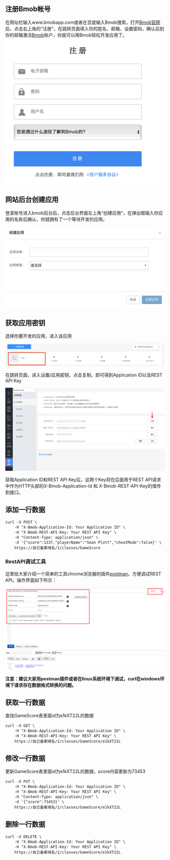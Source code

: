 ## 注册Bmob帐号
在网址栏输入www.bmobapp.com或者在百度输入Bmob搜索，打开[Bmob官网](http://www.bmobapp.com/ "Bmob移动后端云服务平台")后，点击右上角的“注册”，在跳转页面填入你的姓名、邮箱、设置密码，确认后到你的邮箱激活[Bmob](http://www.bmobapp.com/ "Bmob移动后端云服务平台")账户，你就可以用Bmob轻松开发应用了。
![](image/rumen_zhuce.png)
## 网站后台创建应用

登录账号进入bmob后台后，点击后台界面左上角“创建应用“，在弹出框输入你应用的名称后确认，你就拥有了一个等待开发的应用。

![](image/rumen_chuangjian.png)
## 获取应用密钥

选择你要开发的应用，进入该应用

![](image/rumen_miyue_1.png)

在跳转页面，进入设置/应用密钥，点击复制，即可得到Application ID以及REST API Key

![](image/rumen_miyue_2.png)


获取Application ID和REST API Key后，这两个Key将在后面用于REST API请求中作为HTTP头部的X-Bmob-Application-Id 和
X-Bmob-REST-API-Key的值传到接口。



## 添加一行数据
```
curl -X POST \
    -H "X-Bmob-Application-Id: Your Application ID" \
    -H "X-Bmob-REST-API-Key: Your REST API Key" \
    -H "Content-Type: application/json" \
    -d '{"score":1337,"playerName":"Sean Plott","cheatMode":false}' \
    https://自己备案域名/1/classes/GameScore
```

### RestAPI调试工具

这里给大家介绍一个简单的工具chrome浏览器的插件[postman](https://chrome.google.com/webstore/detail/postman-rest-client/fdmmgilgnpjigdojojpjoooidkmcomcm?utm_source=chrome-ntp-icon "Postman")，方便调试REST API。操作界面如下所示：

![](image/postman.png)

**注意：建议大家用postman插件或者在linux系统环境下调试，curl在windows环境下请求存在数据格式转换的问题。**


## 获取一行数据
查找GameScore表里面id为e1kXT22L的数据
```
curl -X GET \
    -H "X-Bmob-Application-Id: Your Application ID" \
    -H "X-Bmob-REST-API-Key: Your REST API Key" \
    https://自己备案域名/1/classes/GameScore/e1kXT22L

```

## 修改一行数据
更新GameScore表里面id为e1kXT22L的数据，score内容更新为73453
```
curl -X PUT \
    -H "X-Bmob-Application-Id: Your Application ID" \
    -H "X-Bmob-REST-API-Key: Your REST API Key" \
    -H "Content-Type: application/json" \
    -d '{"score":73453}' \
    https://自己备案域名/1/classes/GameScore/e1kXT22L
```

## 删除一行数据
```
curl -X DELETE \
    -H "X-Bmob-Application-Id: Your Application ID" \
    -H "X-Bmob-REST-API-Key: Your REST API Key" \
    https://自己备案域名/1/classes/GameScore/e1kXT22L
```


